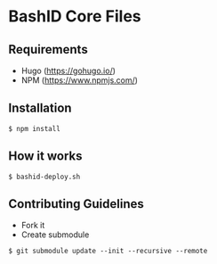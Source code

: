 # BashID Core Files

## Requirements
- Hugo (https://gohugo.io/)
- NPM (https://www.npmjs.com/)

## Installation
```
$ npm install
```

## How it works
```
$ bashid-deploy.sh
```

## Contributing Guidelines
- Fork it
- Create submodule
```
$ git submodule update --init --recursive --remote
```